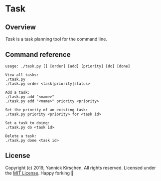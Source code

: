 # Task

## Overview

*Task* is a task planning tool for the command line.

## Command reference

```
usage: ./task.py [] [order] [add] [priority] [do] [done]

View all tasks:
./task.py
./task.py order <task|priority|status>

Add a task:
./task.py add "<name>"
./task.py add "<name>" priority <priority>

Set the priority of an existing task:
./task.py priority <priority> for <task id>

Set a task to doing:
./task.py do <task id>

Delete a task:
./task.py done <task id>
```

## License

Copyright (c) 2019, Yannick Kirschen, All rights reserved.
Licensed under the [MIT License](https://github.com/yannickkirschen/task/blob/master/LICENSE).
Happy forking :fork_and_knife:
